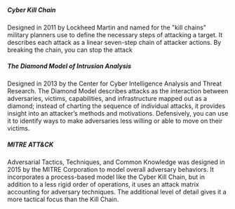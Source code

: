 ##### Cyber Kill Chain
Designed in 2011 by Lockheed Martin and named for the "kill chains" military planners use to define the necessary steps of attacking a target. It describes each attack as a linear seven-step chain of attacker actions. By breaking the chain, you can stop the attack

##### The Diamond Model of Intrusion Analysis
Designed in 2013 by the Center for Cyber Intelligence Analysis and Threat Research. The Diamond Model describes attacks as the interaction between adversaries, victims, capabilities, and infrastructure mapped out as a diamond; instead of charting the sequence of individual attacks, it provides insight into an attacker’s methods and motivations. Defensively, you can use it to identify ways to make adversaries less willing or able to move on their victims.

##### MITRE ATT&CK
Adversarial Tactics, Techniques, and Common Knowledge was designed in 2015 by the MITRE Corporation to model overall adversary behaviors. It incorporates a process-based model like the Cyber Kill Chain, but in addition to a less rigid order of operations, it uses an attack matrix accounting for adversary techniques. The additional level of detail gives it a more tactical focus than the Kill Chain.
